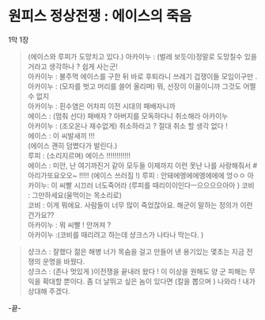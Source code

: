 

# 원피스 정상전쟁 : 에이스의 죽음 

1막 1장 
 
>(에이스와 루피가 도망치고 있다.)
>아카이누 : (벌레 보듯이)정말로 도망칠수 있을거라고 생각하나 ? 쉽게 사는군!  
>아카이누 : 불주먹 에이스를 구한 뒤 바로 후퇴라니 쓰레기 겁쟁이들 모임이구만 .  
>아카이누 : (모자를 벗고 머리를 쓸어 올리며) 뭐, 선장이 이꼴이니까 그것도 어쩔 수 없지   
>아카이누 : 흰수염은 어차피 이전 시대의 패배자니까   
>에이스 : (멈춰 선다) 패배자 ?  아버지를 모독하다니 취소해라 아카이누   
>아카이누 : (조오온나 재수없게) 취소하라고 ? 절대 취소 할 생각 없다 !   
>  에이스 : 이 씨발새끼 !!!   
>  (에이스 괜히 덤볐다가 발린다.)  
>  루피 : (소리지르며)  에이스 !!!!!!!!!!!!  
>  에이스 : 미안, 난 여기까진거 같아 모두들 이제까지 이런 못난 나를 사랑해줘서 
#아리가또요오오~ !!!!!
(에이스 쓰러짐 !)
>루피 : 안돼에엥에에엥에에에 엉ㅇㅇ
>아카이누:  이 씨빨 시끄러 너도죽어라  (루피를 때리이이인다ㅡ으으으으아아 )
>코비 : 그만하세요(울먹이는 목소리로)  
>코비 : 이게 뭐에요. 사람들이 너무 많이 죽었잖아요. 해군이 말하는 정의가 이런건가요??  
>아카이누 : 뭐 씨빨 ! 안꺼져 ?    
>아카이누 :(코비를 때리려고 하는데 샹크스가 나타나 막는다.  )  

>샹크스 : 잘했다 젊은 해병  너가 목숨을 걸고 만들어 낸 용기있는 몇초는 지금 전쟁의 운명을 바꿨다.    
>샹크스 : (존나 멋있게 )이전쟁을 끝내러 왔다 !  이 이상을 원해도 양 군 피해는 무익을 확대할 뿐이다. 좀 더 날뛰고 싶은 놈이 있다면 (칼을 뽑으며 ) 나와라 ! 내가 상대해 주겠다. 

-끝-
